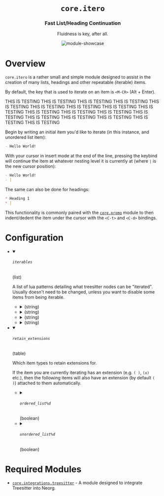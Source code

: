 <div align="center">

# `core.itero`

### Fast List/Heading Continuation

Fluidness is key, after all.

![module-showcase](https://user-images.githubusercontent.com/76052559/216777858-14e2036e-acc5-4276-aa7d-9a8a8ba549ba.gif)

</div>

# Overview

`core.itero` is a rather small and simple module designed to assist in the creation of many lists,
headings and other repeatable (iterable) items.

By default, the key that is used to iterate on an item is `<M-CR>` (Alt + Enter).

THIS IS TESTING
THIS IS TESTING
THIS IS TESTING
THIS IS TESTING
THIS IS TESTING
THIS IS TESTING
THIS IS TESTING
THIS IS TESTING
THIS IS TESTING
THIS IS TESTING
THIS IS TESTING
THIS IS TESTING
THIS IS TESTING
THIS IS TESTING
THIS IS TESTING
THIS IS TESTING
THIS IS TESTING
THIS IS TESTING

Begin by writing an initial item you'd like to iterate (in this instance, and unordered list item):
```md
- Hello World!
```

With your cursor in insert mode at the end of the line, pressing the keybind will continue the item at whatever
nesting level it is currently at (where `|` is the new cursor position):
```md
- Hello World!
- |
```

The same can also be done for headings:
```md
* Heading 1
* |
```

This functionality is commonly paired with the [`core.promo`](https://github.com/nvim-neorg/neorg/wiki/Promo) module to then indent/dedent
the item under the cursor with the `<C-t>` and `<C-d>` bindings.

# Configuration

* <details open>
  
  <summary><h6><code>iterables</h6></code> (list)</summary>
  
  <div>
  
  A list of lua patterns detailing what treesitter nodes can be "iterated".
  Usually doesn't need to be changed, unless you want to disable some
  items from being iterable.
  
  </div>
  
  
  * <details>
    
    <summary> (string)</summary>
    
    <br>
    
    ```lua
    "unordered_list%d"
    ```
    
    </details>
  * <details>
    
    <summary> (string)</summary>
    
    <br>
    
    ```lua
    "ordered_list%d"
    ```
    
    </details>
  * <details>
    
    <summary> (string)</summary>
    
    <br>
    
    ```lua
    "heading%d"
    ```
    
    </details>
  * <details>
    
    <summary> (string)</summary>
    
    <br>
    
    ```lua
    "quote%d"
    ```
    
    </details>
  
  
  </details>

* <details open>
  
  <summary><h6><code>retain_extensions</h6></code> (table)</summary>
  
  <div>
  
  Which item types to retain extensions for.
  
  If the item you are currently iterating has an extension (e.g. `( )`, `(x)` etc.),
  then the following items will also have an extension (by default `( )`) attached
  to them automatically.
  
  </div>
  
  
  * <details>
    
    <summary><h6><code>ordered_list%d</h6></code> (boolean)</summary>
    
    <br>
    
    ```lua
    true
    ```
    
    </details>
  * <details>
    
    <summary><h6><code>unordered_list%d</h6></code> (boolean)</summary>
    
    <br>
    
    ```lua
    true
    ```
    
    </details>
  
  
  </details>


# Required Modules

- [`core.integrations.treesitter`](https://github.com/nvim-neorg/neorg/wiki/Treesitter-Integration) - A module designed to integrate Treesitter into Neorg.

